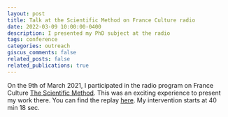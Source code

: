 ```yaml
---
layout: post
title: Talk at the Scientific Method on France Culture radio
date: 2022-03-09 10:00:00-0400
description: I presented my PhD subject at the radio
tags: conference
categories: outreach
giscus_comments: false
related_posts: false
related_publications: true
---
```


On the 9th of March 2021, I participated in the radio program on France Culture [The Scientific Method](https://www.radiofrance.fr/franceculture/podcasts/la-methode-scientifique).
This was an exciting experience to present my work there. You can find the replay [here](https://www.radiofrance.fr/franceculture/podcasts/la-methode-scientifique/ecologie-de-la-peur-loup-y-es-tu-5123889). My intervention starts at 40 min 18 sec.
